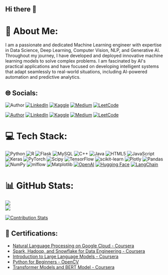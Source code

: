 ## Hi there 👋

<!--
**niharraju4/niharraju4** is a ✨ _special_ ✨ repository because its README.md (this file) appears on your GitHub profile.
-->

# 💫 About Me:
I am a passionate and dedicated Machine Learning engineer with expertise in Data Science, Deep Learning, Computer Vision, NLP, and Generative AI. Throughout my journey, I have developed and deployed innovative machine learning models to solve complex problems. I am fascinated by AI's practical applications and have focused on developing intelligent systems that adapt seamlessly to real-world situations, including AI-powered automation and predictive analytics.

## 🌐 Socials:
![Author](https://img.shields.io/badge/Author-Nihar%20Muniraju-blue) [![LinkedIn](https://img.shields.io/badge/LinkedIn-%230077B5.svg?logo=linkedin&logoColor=white)](https://in.linkedin.com/in/nihar-muniraju-a02132ba) [![Kaggle](https://img.shields.io/badge/Kaggle-%2320BEFF.svg?logo=kaggle&logoColor=white)](https://www.kaggle.com/niharraju4) [![Medium](https://img.shields.io/badge/Medium-%2312100E.svg?logo=medium&logoColor=white)](https://medium.com/@niharmuniraju4) [![LeetCode](https://img.shields.io/badge/LeetCode-%2300A67E.svg?logo=leetcode&logoColor=white)](https://leetcode.com/u/NiharMuniraju/)



[![Author](https://img.shields.io/badge/Author-Nihar%20Muniraju-4c8bf5?style=for-the-badge)](https://in.linkedin.com/in/nihar-muniraju-a02132ba) 
[![LinkedIn](https://img.shields.io/badge/LinkedIn-%230077B5.svg?style=for-the-badge&logo=linkedin&logoColor=white)](https://in.linkedin.com/in/nihar-muniraju-a02132ba)
[![Kaggle](https://img.shields.io/badge/Kaggle-%2320BEFF.svg?style=for-the-badge&logo=kaggle&logoColor=white)](https://www.kaggle.com/niharraju4) 
[![Medium](https://img.shields.io/badge/Medium-%2312100E.svg?style=for-the-badge&logo=medium&logoColor=white)](https://medium.com/@niharmuniraju4) 
[![LeetCode](https://img.shields.io/badge/LeetCode-%2300A67E.svg?style=for-the-badge&logo=leetcode&logoColor=white)](https://leetcode.com/u/NiharMuniraju/)


# 💻 Tech Stack:
![Python](https://img.shields.io/badge/python-3670A0?style=for-the-badge&logo=python&logoColor=ffdd54) ![R](https://img.shields.io/badge/r-%23276DC3.svg?style=for-the-badge&logo=r&logoColor=white) ![Flask](https://img.shields.io/badge/flask-%23000.svg?style=for-the-badge&logo=flask&logoColor=white) ![MySQL](https://img.shields.io/badge/mysql-4479A1.svg?style=for-the-badge&logo=mysql&logoColor=white) ![C++](https://img.shields.io/badge/c++-%2300599C.svg?style=for-the-badge&logo=c%2B%2B&logoColor=white) ![Java](https://img.shields.io/badge/java-%23ED8B00.svg?style=for-the-badge&logo=openjdk&logoColor=white) ![HTML5](https://img.shields.io/badge/html5-%23E34F26.svg?style=for-the-badge&logo=html5&logoColor=white) ![JavaScript](https://img.shields.io/badge/javascript-%23323330.svg?style=for-the-badge&logo=javascript&logoColor=%23F7DF1E) ![Keras](https://img.shields.io/badge/Keras-%23D00000.svg?style=for-the-badge&logo=Keras&logoColor=white) ![PyTorch](https://img.shields.io/badge/PyTorch-%23EE4C2C.svg?style=for-the-badge&logo=PyTorch&logoColor=white) ![Scipy](https://img.shields.io/badge/SciPy-%230C55A5.svg?style=for-the-badge&logo=scipy&logoColor=%white) ![TensorFlow](https://img.shields.io/badge/TensorFlow-%23FF6F00.svg?style=for-the-badge&logo=TensorFlow&logoColor=white) ![scikit-learn](https://img.shields.io/badge/scikit--learn-%23F7931E.svg?style=for-the-badge&logo=scikit-learn&logoColor=white) ![Plotly](https://img.shields.io/badge/Plotly-%233F4F75.svg?style=for-the-badge&logo=plotly&logoColor=white) ![Pandas](https://img.shields.io/badge/pandas-%23150458.svg?style=for-the-badge&logo=pandas&logoColor=white) ![NumPy](https://img.shields.io/badge/numpy-%23013243.svg?style=for-the-badge&logo=numpy&logoColor=white) ![mlflow](https://img.shields.io/badge/mlflow-%23d9ead3.svg?style=for-the-badge&logo=numpy&logoColor=blue) ![Matplotlib](https://img.shields.io/badge/Matplotlib-%23ffffff.svg?style=for-the-badge&logo=Matplotlib&logoColor=black) [![OpenAI](https://img.shields.io/badge/OpenAI-API-blue?logo=openai&style=for-the-badge)](https://openai.com/) [![Hugging Face](https://img.shields.io/badge/Hugging%20Face-Transformers-yellow?logo=huggingface&style=for-the-badge)](https://huggingface.co/) [![LangChain](https://img.shields.io/badge/LangChain-Libraries-orange?logo=langchain&style=for-the-badge)](https://www.langchain.com/)

# 📊 GitHub Stats:
![](https://github-readme-streak-stats.herokuapp.com/?user=niharraju4&theme=gotham&hide_border=false)<br/>
![](https://github-readme-stats.vercel.app/api/top-langs/?username=niharraju4&theme=gotham&hide_border=false&include_all_commits=false&count_private=false&layout=compact)

[![Contribution Stats](https://github-contribution-stats.vercel.app/api/?username=niharraju4)](https://github.com/niharraju4/github-contribution-stats/)

## 📜 Certifications:
- [Natural Language Processing on Google Cloud - Coursera](https://coursera.org/verify/C7Z9U69FHZOZ)
- [Spark, Hadoop, and Snowflake for Data Engineering - Coursera](https://coursera.org/verify/M5NBKTZSNN79)
- [Introduction to Large Language Models - Coursera](https://coursera.org/verify/FQ6SZF8EOMH6)
- [Python for Beginners - OpenCV](https://opencv.org)
- [Transformer Models and BERT Model - Coursera](https://coursera.org/verify/GOPLYEPOYDSE)

